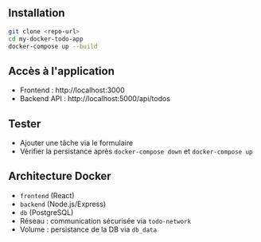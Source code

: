 ## Installation

```bash
git clone <repo-url>
cd my-docker-todo-app
docker-compose up --build
```

## Accès à l'application
- Frontend : http://localhost:3000
- Backend API : http://localhost:5000/api/todos

## Tester
- Ajouter une tâche via le formulaire
- Vérifier la persistance après `docker-compose down` et `docker-compose up`

## Architecture Docker
- `frontend` (React)
- `backend` (Node.js/Express)
- `db` (PostgreSQL)
- Réseau : communication sécurisée via `todo-network`
- Volume : persistance de la DB via `db_data`
